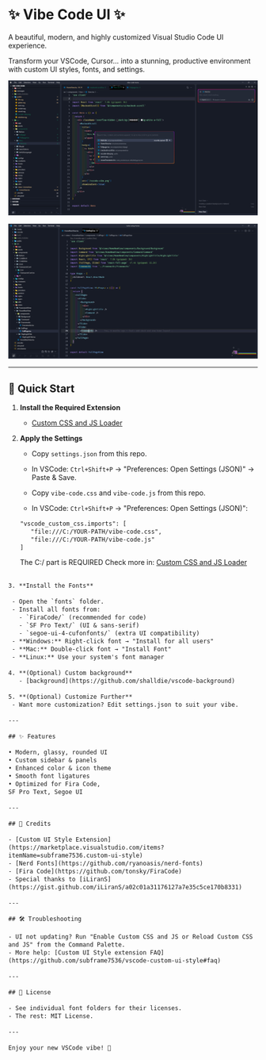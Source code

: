 # ✨ Vibe Code UI ✨

A beautiful, modern, and highly customized Visual Studio Code UI experience.

Transform your VSCode, Cursor... into a stunning, productive environment with custom UI styles, fonts, and settings.

![Vibe Code UI Preview](screenshots/vibe-code-preview-1.png)

![Vibe Code UI Preview](screenshots/vibe-code-preview-2.png)

---

## 🚀 Quick Start

1. **Install the Required Extension**

   - [Custom CSS and JS Loader](https://marketplace.visualstudio.com/items?itemName=be5invis.vscode-custom-css)

2. **Apply the Settings**

   - Copy `settings.json` from this repo.
   - In VSCode: `Ctrl+Shift+P` → "Preferences: Open Settings (JSON)" → Paste & Save.

   - Copy `vibe-code.css` and `vibe-code.js` from this repo.
   - In VSCode: `Ctrl+Shift+P` → "Preferences: Open Settings (JSON)":

   ```
   "vscode_custom_css.imports": [
      "file:///C:/YOUR-PATH/vibe-code.css",
      "file:///C:/YOUR-PATH/vibe-code.js"
   ]
   ```

   The C:/ part is REQUIRED
   Check more in: [Custom CSS and JS Loader](https://marketplace.visualstudio.com/items?itemName=be5invis.vscode-custom-css)

```

3. **Install the Fonts**

 - Open the `fonts` folder.
 - Install all fonts from:
   - `FiraCode/` (recommended for code)
   - `SF Pro Text/` (UI & sans-serif)
   - `segoe-ui-4-cufonfonts/` (extra UI compatibility)
 - **Windows:** Right-click font → "Install for all users"
 - **Mac:** Double-click font → "Install Font"
 - **Linux:** Use your system's font manager

4. **(Optional) Custom background**
   - [background](https://github.com/shalldie/vscode-background)

5. **(Optional) Customize Further**
 - Want more customization? Edit settings.json to suit your vibe.

---

## ✨ Features

• Modern, glassy, rounded UI
• Custom sidebar & panels
• Enhanced color & icon theme
• Smooth font ligatures
• Optimized for Fira Code,
SF Pro Text, Segoe UI

---

## 🙏 Credits

- [Custom UI Style Extension](https://marketplace.visualstudio.com/items?itemName=subframe7536.custom-ui-style)
- [Nerd Fonts](https://github.com/ryanoasis/nerd-fonts)
- [Fira Code](https://github.com/tonsky/FiraCode)
- Special thanks to [iLiranS](https://gist.github.com/iLiranS/a02c01a31176127a7e35c5ce170b8331)

---

## 🛠️ Troubleshooting

- UI not updating? Run "Enable Custom CSS and JS or Reload Custom CSS and JS" from the Command Palette.
- More help: [Custom UI Style extension FAQ](https://github.com/subframe7536/vscode-custom-ui-style#faq)

---

## 📄 License

- See individual font folders for their licenses.
- The rest: MIT License.

---

Enjoy your new VSCode vibe! 🎉
```
